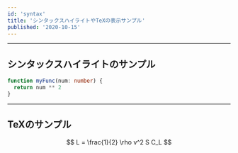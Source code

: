 ```yaml
---
id: 'syntax'
title: 'シンタックスハイライトやTeXの表示サンプル'
published: '2020-10-15'
---
```


---

## シンタックスハイライトのサンプル

```typescript
function myFunc(num: number) {
  return num ** 2
}
```

---

## TeXのサンプル

$$
L = \frac{1}{2} \rho v^2 S C_L
$$